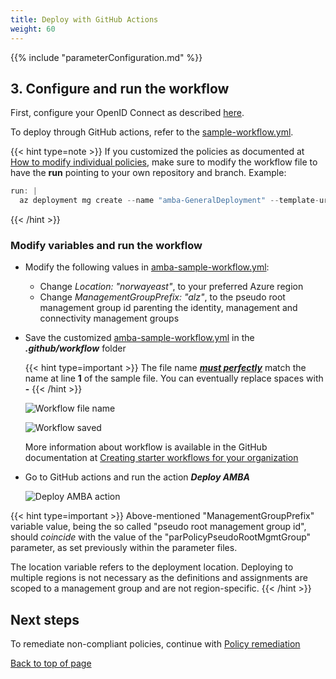 ```yaml
---
title: Deploy with GitHub Actions
weight: 60
---
```


{{% include "parameterConfiguration.md" %}}

## 3. Configure and run the workflow

First, configure your OpenID Connect as described [here](https://learn.microsoft.com/en-us/azure/developer/github/connect-from-azure?tabs=azure-portal%2Cwindows#use-the-azure-login-action-with-openid-connect).

To deploy through GitHub actions, refer to the [sample-workflow.yml](https://github.com/Azure/azure-monitor-baseline-alerts/blob/main/patterns/alz/examples/sample-workflow.yml).

{{< hint type=note >}}
If you customized the policies as documented at [How to modify individual policies](./Introduction-to-deploying-the-ALZ-Pattern.md#how-to-modify-individual-policies), make sure to modify the workflow file to have the **run** pointing to your own repository and branch. Example:

  ```ActionScript
  run: |
    az deployment mg create --name "amba-GeneralDeployment" --template-uri https://raw.githubusercontent.com/___YourGithubFork___/azure-monitor-baseline-alerts/___MainOrBranchname___/patterns/alz/alzArm.json --location ${{ env.Location }} --management-group-id ${{ env.ManagementGroupPrefix }} --parameters .\patterns\alz\alzArm.param.json
  ```

{{< /hint >}}

### Modify variables and run the workflow

- Modify the following values in [amba-sample-workflow.yml](https://github.com/Azure/azure-monitor-baseline-alerts/blob/main/patterns/alz/examples/sample-workflow.yml):
  - Change _Location: "norwayeast"_, to your preferred Azure region
  - Change _ManagementGroupPrefix: "alz"_, to the pseudo root management group id parenting the identity, management and connectivity management groups
- Save the customized [amba-sample-workflow.yml](https://github.com/Azure/azure-monitor-baseline-alerts/blob/main/patterns/alz/examples/sample-workflow.yml) in the _**.github/workflow**_ folder

  {{< hint type=important >}}
  The file name <ins>_**must perfectly**_</ins> match the name at line **1** of the sample file. You can eventually replace spaces with **-**
  {{< /hint >}}

  ![Workflow file name](../../../media/WorkflowFileName.png)

  ![Workflow saved](../../../media/WorkflowSaved.png)

  More information about workflow is available in the GitHub documentation at [Creating starter workflows for your organization](https://docs.github.com/en/actions/using-workflows/creating-starter-workflows-for-your-organization)

- Go to GitHub actions and run the action _**Deploy AMBA**_

  ![Deploy AMBA action](../../../media/DeployAmbaAction.png)

{{< hint type=important >}}
Above-mentioned "ManagementGroupPrefix" variable value, being the so called "pseudo root management group id", should _coincide_ with the value of the "parPolicyPseudoRootMgmtGroup" parameter, as set previously within the parameter files.

The location variable refers to the deployment location. Deploying to multiple regions is not necessary as the definitions and assignments are scoped to a management group and are not region-specific.
{{< /hint >}}

## Next steps

To remediate non-compliant policies, continue with [Policy remediation](../Remediate-Policies)

[Back to top of page](.)
